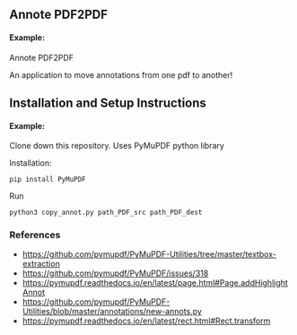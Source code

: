 ## Annote PDF2PDF

#### Example:

Annote PDF2PDF

An application to move annotations from one pdf to another!


## Installation and Setup Instructions

#### Example:  

Clone down this repository. Uses PyMuPDF python library

Installation:

`pip install PyMuPDF`

Run

`python3 copy_annot.py path_PDF_src path_PDF_dest`

### References

* https://github.com/pymupdf/PyMuPDF-Utilities/tree/master/textbox-extraction
* https://github.com/pymupdf/PyMuPDF/issues/318
* https://pymupdf.readthedocs.io/en/latest/page.html#Page.addHighlightAnnot
* https://github.com/pymupdf/PyMuPDF-Utilities/blob/master/annotations/new-annots.py
* https://pymupdf.readthedocs.io/en/latest/rect.html#Rect.transform
